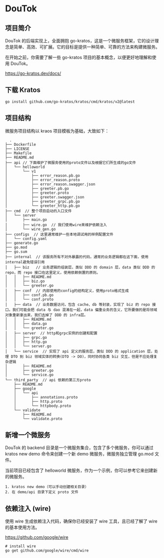# DouTok

## 项目简介
DouTok 的后端实现上，全面拥抱 go-kratos，这是一个微服务框架，它的设计理念是简单、高效、可扩展。它的目标是提供一种简单、可靠的方法来构建微服务。

在开始之前，你需要了解一些 go-kratos 项目的基本概念，以便更好地理解和使用 DouTok。

https://go-kratos.dev/docs/

## 下载 Kratos
```
go install github.com/go-kratos/kratos/cmd/kratos/v2@latest
```

## 项目结构
微服务项目结构以 kraos 项目模板为基础，大致如下：
```
  .
├── Dockerfile  
├── LICENSE
├── Makefile  
├── README.md
├── api // 下面维护了微服务使用的proto文件以及根据它们所生成的go文件
│   └── helloworld
│       └── v1
│           ├── error_reason.pb.go
│           ├── error_reason.proto
│           ├── error_reason.swagger.json
│           ├── greeter.pb.go
│           ├── greeter.proto
│           ├── greeter.swagger.json
│           ├── greeter_grpc.pb.go
│           └── greeter_http.pb.go
├── cmd  // 整个项目启动的入口文件
│   └── server
│       ├── main.go
│       ├── wire.go  // 我们使用wire来维护依赖注入
│       └── wire_gen.go
├── configs  // 这里通常维护一些本地调试用的样例配置文件
│   └── config.yaml
├── generate.go
├── go.mod
├── go.sum
├── internal  // 该服务所有不对外暴露的代码，通常的业务逻辑都在这下面，使用internal避免错误引用
│   ├── biz   // 业务逻辑的组装层，类似 DDD 的 domain 层，data 类似 DDD 的 repo，而 repo 接口在这里定义，使用依赖倒置的原则。
│   │   ├── README.md
│   │   ├── biz.go
│   │   └── greeter.go
│   ├── conf  // 内部使用的config的结构定义，使用proto格式生成
│   │   ├── conf.pb.go
│   │   └── conf.proto
│   ├── data  // 业务数据访问，包含 cache、db 等封装，实现了 biz 的 repo 接口。我们可能会把 data 与 dao 混淆在一起，data 偏重业务的含义，它所要做的是将领域对象重新拿出来，我们去掉了 DDD 的 infra层。
│   │   ├── README.md
│   │   ├── data.go
│   │   └── greeter.go
│   ├── server  // http和grpc实例的创建和配置
│   │   ├── grpc.go
│   │   ├── http.go
│   │   └── server.go
│   └── service  // 实现了 api 定义的服务层，类似 DDD 的 application 层，处理 DTO 到 biz 领域实体的转换(DTO -> DO)，同时协同各类 biz 交互，但是不应处理复杂逻辑
│       ├── README.md
│       ├── greeter.go
│       └── service.go
└── third_party  // api 依赖的第三方proto
    ├── README.md
    ├── google
    │   └── api
    │       ├── annotations.proto
    │       ├── http.proto
    │       └── httpbody.proto
    └── validate
        ├── README.md
        └── validate.proto
```

## 新增一个微服务
DouTok 的 backend 目录是一个微服务集合，包含了多个微服务，你可以通过 kratos new demo 命令来创建一个新 demo 微服务，微服务独立管理 go.mod 文件。

当前项目已经包含了 helloworld 微服务，作为一个示例，你可以参考它来创建新的微服务。
```
1. kratos new demo（可以手动创建相关目录）
2. 在 demo/api 目录下定义 proto 文件
```

## 依赖注入 (wire)
使用 wire 生成依赖注入代码，确保你已经安装了 wire 工具，且已经了解了 wire 的基本使用方法。

https://github.com/google/wire
```
# install wire
go get github.com/google/wire/cmd/wire
```
